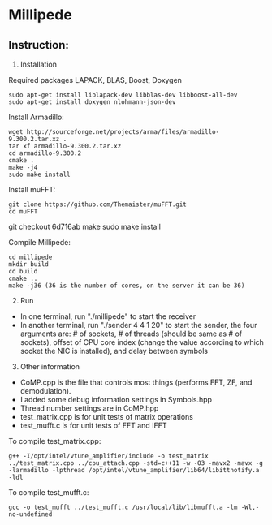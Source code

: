 # Millipede

## Instruction:

1. Installation

Required packages LAPACK, BLAS, Boost, Doxygen

	sudo apt-get install liblapack-dev libblas-dev libboost-all-dev
	sudo apt-get install doxygen nlohmann-json-dev

Install Armadillo:

	wget http://sourceforge.net/projects/arma/files/armadillo-9.300.2.tar.xz .
	tar xf armadillo-9.300.2.tar.xz
	cd armadillo-9.300.2
	cmake .
	make -j4
	sudo make install

Install muFFT:

	git clone https://github.com/Themaister/muFFT.git
	cd muFFT
  git checkout 6d716ab
	make
	sudo make install

Compile Millipede:

	cd millipede
	mkdir build
	cd build
	cmake ..
	make -j36 (36 is the number of cores, on the server it can be 36)

2. Run
* In one terminal, run "./millipede" to start the receiver
* In another terminal, run "./sender 4 4 1 20" to start the sender, the four arguments are: # of sockets, # of threads (should be same as # of sockets), offset of CPU core index (change the value according to which socket the NIC is installed), and delay between symbols

3. Other information
* CoMP.cpp is the file that controls most things (performs FFT, ZF, and demodulation). 
* I added some debug information settings in Symbols.hpp
* Thread number settings are in CoMP.hpp
* test_matrix.cpp is for unit tests of matrix operations
* test_mufft.c is for unit tests of FFT and IFFT

To compile test_matrix.cpp:

	g++ -I/opt/intel/vtune_amplifier/include -o test_matrix ../test_matrix.cpp ../cpu_attach.cpp -std=c++11 -w -O3 -mavx2 -mavx -g -larmadillo -lpthread /opt/intel/vtune_amplifier/lib64/libittnotify.a -ldl

To compile test_mufft.c:

	gcc -o test_mufft ../test_mufft.c /usr/local/lib/libmufft.a -lm -Wl,-no-undefined

